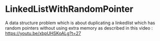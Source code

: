 # LinkedListWithRandomPointer
A data structure problem which is about duplicating a linkedlist which has random pointers without using extra memory as described in this video : https://youtu.be/xbpUHSKoALg?t=27
